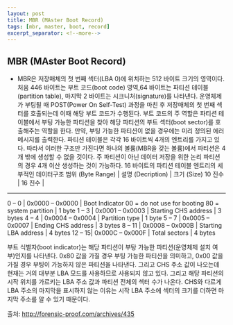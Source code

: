 ```yaml
---
layout: post
title: MBR (MAster Boot Record)
tags: [mbr, master, boot, record]
excerpt_separator: <!--more-->
---
```


## MBR (MAster Boot Record)
- MBR은 저장매체의 첫 번째 섹터(LBA 0)에 위치하는 512 바이트 크기의 영역이다. 처음 446 바이트는 부트 코드(boot code) 영역,64 바이트는 파티션 테이블(partition table), 마지막 2 바이트는 시크니처(signature)를 나타낸다.
운영체제가 부팅될 때 POST(Power On Self-Test) 과정을 마친 후 저장매체의 첫 번째 섹터를 호출되는데 이때 해당 부트 코드가 수행된다. 부트 코드의 주 역할은 파티션 테이블에서 부팅 가능한 파티션을 찾아 해당 파티션의 부트 섹터(boot sector)를 호출해주는 역할을 한다. 만약, 부팅 가능한 파티션이 없을 경우에는 미리 정의된 에러 메시지를 출력한다.
파티션 테이블은 각각 16 바이트씩 4개의 엔트리를 가지고 있다. 따라서 이러한 구조만 가진다면 하나의 볼륨(MBR을 갖는 볼륨)에서 파티션은 4개 밖에 생성할 수 없을 것이다. 주 파티션이 아닌 데이터 저장을 위한 논리 파티션의 경우 4개 이산 생성하는 것이 가능하다.
16 바이트의 파티션 테이블 엔트리의 세부적인 데이터구조
범위 (Byte Range)	| 설명 (Decription)	| 크기 (Size)
10 진수 |	16 진수 |
---------------------------------------------------
 0 – 0	| 0x0000 – 0x0000 | Boot Indicator 00 = do not use for booting 80 = system partition | 1 byte
 1 – 3	| 0x0001 – 0x0003	| Starting CHS address	| 3 bytes
 4 – 4	| 0x0004 – 0x0004	| Partition type	| 1 byte
 5 – 7	| 0x0005 – 0x0007	| Ending CHS address	| 3 bytes
 8 – 11	| 0x0008 – 0x000B	| Starting LBA address	| 4 bytes
 12 – 15|	0x000C – 0x000F	| Total sectors	| 4 bytes

부트 식별자(boot indicator)는 해당 파티션이 부탕 가능한 파티션(운영체제 설치 여부)인지를 나타낸다. 0x80 값을 가질 경우 부팅 가능한 파티션을 의미하고, 0x00 값을 가질 경우 부팅이 가능하지 않은 파티션을 나타낸다. 그리고 CHS 주소 값이 나오는데 현재는 거의 대부분 LBA 모드를 사용하므로 사용되지 않고 있다. 그리고 해당 파티션의 시작 위치를 가르키는 LBA 주소 값과 파티션 전체의 섹터 수가 나온다. CHS와 다르게 LBA 주소의 마지막을 표시하지 않는 이유는 시작 LBA 주소에 섹터의 크기를 더하면  마지막 주소를 알 수 있기 때문이다.

출처: http://forensic-proof.com/archives/435
